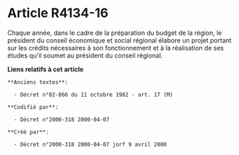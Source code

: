 # Article R4134-16

Chaque année, dans le cadre de la préparation du budget de la région, le président du conseil économique et social régional
élabore un projet portant sur les crédits nécessaires à son fonctionnement et à la réalisation de ses études qu'il soumet au
président du conseil régional.

**Liens relatifs à cet article**

	**Anciens textes**:

	  - Décret n°82-866 du 11 octobre 1982 - art. 17 (M)

	**Codifié par**:

	  - Décret n°2000-318 2000-04-07

	**Créé par**:

	  - Décret n°2000-318 2000-04-07 jorf 9 avril 2000
